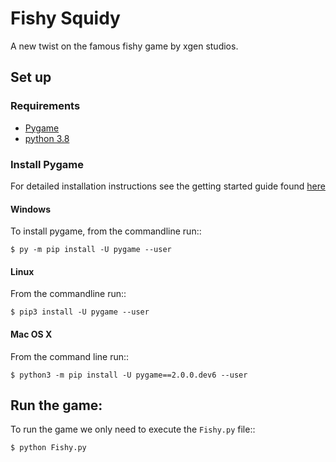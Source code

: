# Fishy Squidy

A new twist on the famous fishy game by xgen studios.

## Set up

### Requirements

- [Pygame](https://www.pygame.org/)
- [python 3.8](https://www.python.org/)

### Install Pygame

For detailed installation instructions see the getting started guide found [here](https://www.pygame.org/wiki/GettingStarted)

#### Windows

To install pygame, from the commandline run::
```
$ py -m pip install -U pygame --user
```

#### Linux

From the commandline run::
```
$ pip3 install -U pygame --user
```

#### Mac OS X

From the command line run::
```
$ python3 -m pip install -U pygame==2.0.0.dev6 --user
```

## Run the game:

To run the game we only need to execute the `Fishy.py` file::
```
$ python Fishy.py
```
